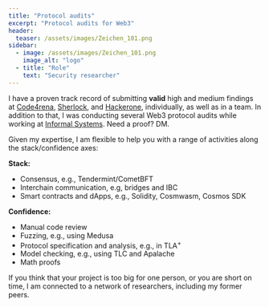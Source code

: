 ```yaml
---
title: "Protocol audits"
excerpt: "Protocol audits for Web3"
header:
  teaser: /assets/images/Zeichen_101.png
sidebar:
  - image: /assets/images/Zeichen_101.png
    image_alt: "logo"
  - title: "Role"
    text: "Security researcher"
---
```


I have a proven track record of submitting **valid** high and medium
findings at [Code4rena][], [Sherlock][], and [Hackerone][], individually,
as well as in a team. In addition to that, I was conducting several Web3
protocol audits while working at [Informal Systems][]. Need a proof? DM.

Given my expertise, I am flexible to help you with a range of activities
along the stack/confidence axes:

**Stack:**

  - Consensus, e.g., Tendermint/CometBFT
  - Interchain communication, e.g, bridges and IBC
  - Smart contracts and dApps, e.g., Solidity, Cosmwasm, Cosmos SDK

**Confidence:**

  - Manual code review
  - Fuzzing, e.g., using Medusa
  - Protocol specification and analysis, e.g., in TLA<sup>+</sup>
  - Model checking, e.g., using TLC and Apalache
  - Math proofs

If you think that your project is too big for one person, or you are short
on time, I am connected to a network of researchers, including my former
peers.


[Informal Systems]: https://informal.systems
[Code4rena]: https://code4rena.com/
[Sherlock]: https://www.sherlock.xyz/
[Hackerone]: https://www.hackerone.com/

